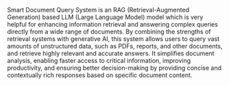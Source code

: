 Smart Document Query System is an RAG (Retrieval-Augmented Generation) based LLM (Large Language Model) model which is very helpful for enhancing information retrieval and answering complex queries directly from a wide range of documents. By combining the strengths of retrieval systems with generative AI, this system allows users to query vast amounts of unstructured data, such as PDFs, reports, and other documents, and retrieve highly relevant and accurate answers. It simplifies document analysis, enabling faster access to critical information, improving productivity, and ensuring better decision-making by providing concise and contextually rich responses based on specific document content.